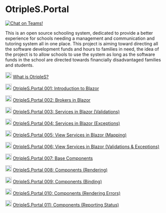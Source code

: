 # OtripleS.Portal

[<img src="https://img.shields.io/badge/chat-Teams-blueviolet" alt="Chat on Teams!">](https://teams.microsoft.com/join/nh8zj7qeaf3q)

This is an open source schooling system, dedicated to provide a better experience for schools needing a management and communication and tutoring system all in one place.
This project is aiming toward directing all the software development funds and hours to families in need, the idea of the project is to allow schools to use the system as long as the software funds in the school are directed towards financially disadvantaged families and students.

<img width=20 src="https://www.searchmarketingaustralia.com.au/wp-content/uploads/2017/10/original_images_YouTube.png" /> [What is OtripleS?](https://www.youtube.com/watch?v=aq28Bw9vzgU)

<img width=20 src="https://www.searchmarketingaustralia.com.au/wp-content/uploads/2017/10/original_images_YouTube.png" /> [OtripleS.Portal 001: Introduction to Blazor](https://www.youtube.com/watch?v=5Htj8JFglb4)

<img width=20 src="https://www.searchmarketingaustralia.com.au/wp-content/uploads/2017/10/original_images_YouTube.png" /> [OtripleS.Portal 002: Brokers in Blazor](https://www.youtube.com/watch?v=yXKS3N_5drk)

<img width=20 src="https://www.searchmarketingaustralia.com.au/wp-content/uploads/2017/10/original_images_YouTube.png" /> [OtripleS.Portal 003: Services in Blazor (Validations)](https://www.youtube.com/watch?v=YYqheVfaNIU)

<img width=20 src="https://www.searchmarketingaustralia.com.au/wp-content/uploads/2017/10/original_images_YouTube.png" /> [OtripleS.Portal 004: Services in Blazor (Exceptions)](https://www.youtube.com/watch?v=JGj5iyOT1SI)

<img width=20 src="https://www.searchmarketingaustralia.com.au/wp-content/uploads/2017/10/original_images_YouTube.png" /> [OtripleS.Portal 005: View Services in Blazor (Mapping)](https://www.youtube.com/watch?v=41lNLxIljhE)


<img width=20 src="https://www.searchmarketingaustralia.com.au/wp-content/uploads/2017/10/original_images_YouTube.png" /> [OtripleS.Portal 006: View Services in Blazor (Validations & Exceptions)](https://www.youtube.com/watch?v=YlqTLtqh--4)

<img width=20 src="https://www.searchmarketingaustralia.com.au/wp-content/uploads/2017/10/original_images_YouTube.png" /> [OtripleS.Portal 007: Base Components](https://www.youtube.com/watch?v=qI1vIuGb9lo)

<img width=20 src="https://www.searchmarketingaustralia.com.au/wp-content/uploads/2017/10/original_images_YouTube.png" /> [OtripleS.Portal 008:  Components (Rendering)](https://www.youtube.com/watch?v=t4plghroUXk)

<img width=20 src="https://www.searchmarketingaustralia.com.au/wp-content/uploads/2017/10/original_images_YouTube.png" /> [OtripleS.Portal 009:  Components (Binding)](https://www.youtube.com/watch?v=GGz2ESAkP4A)

<img width=20 src="https://www.searchmarketingaustralia.com.au/wp-content/uploads/2017/10/original_images_YouTube.png" /> [OtripleS.Portal 010:  Components (Rendering Errors)](https://www.youtube.com/watch?v=P1C6ad18XgE)

<img width=20 src="https://www.searchmarketingaustralia.com.au/wp-content/uploads/2017/10/original_images_YouTube.png" /> [OtripleS.Portal 011:  Components (Reporting Status)](https://www.youtube.com/watch?v=0hY-5xcJaeQ)
